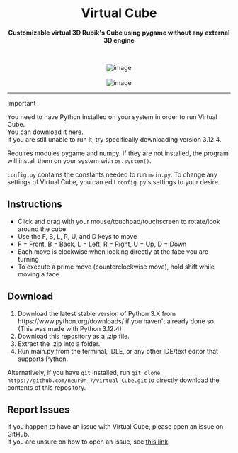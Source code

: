 
<div align="center">
    <h1>Virtual Cube</h1>
    <p><strong>Customizable virtual 3D Rubik's Cube using pygame without any external 3D engine</strong></p>
    <br>
    
![image](https://github.com/user-attachments/assets/0fb52a9d-1c9e-44c4-99bd-c9e0cf2d33d9)
<br><br>
![image](https://github.com/user-attachments/assets/8eb2a847-7a48-48b1-9dea-5e6f74b70cba)
</div>
<hr>  

> [!IMPORTANT]
> You need to have Python installed on your system in order to run Virtual Cube.  
> You can download it [here](https://www.python.org/downloads/).  
> If you are still unable to run it, try specifically downloading version 3.12.4.

Requires modules pygame and numpy. If they are not installed, the program will install them on your system with `os.system()`.  

`config.py` contains the constants needed to run `main.py`. To change any settings of Virtual Cube, you can edit `config.py`'s settings to your desire.

## Instructions
<ul>
  <li>Click and drag with your mouse/touchpad/touchscreen to rotate/look around the cube</li>
  <li>Use the F, B, L, R, U, and D keys to move</li>
  <li>F = Front, B = Back, L = Left, R = Right, U = Up, D = Down</li>
  <li>Each move is clockwise when looking directly at the face you are turning</li>
  <li>To execute a prime move (counterclockwise move), hold shift while moving a face</li>
</ul>

## Download
<ol>
    <li>Download the latest stable version of Python 3.X from https://www.python.org/downloads/ if you haven't already done so. (This was made with Python 3.12.4)</li>
    <li>Download this repository as a .zip file.</li>
    <li>Extract the .zip into a folder.</li>
    <li>Run main.py from the terminal, IDLE, or any other IDE/text editor that supports Python.</li>
</ol>

Alternatively, if you have `git` installed, run `git clone https://github.com/neur0n-7/Virtual-Cube.git` to directly download the contents of this repository.

## Report Issues  
If you happen to have an issue with Virtual Cube, please open an issue on GitHub.  
If you are unsure on how to open an issue, see [this link](https://docs.github.com/en/issues/tracking-your-work-with-issues/quickstart).

